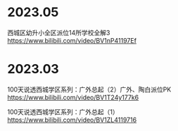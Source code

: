 
# 2023.05

西城区幼升小全区派位14所学校全解3 https://www.bilibili.com/video/BV1nP41197Ef

# 2023.03

100天说透西城学区系列：广外总起（2）广外、陶白派位PK https://www.bilibili.com/video/BV1T24y177k6

100天说透西城学区系列：广外总起（1） https://www.bilibili.com/video/BV1ZL4119716
